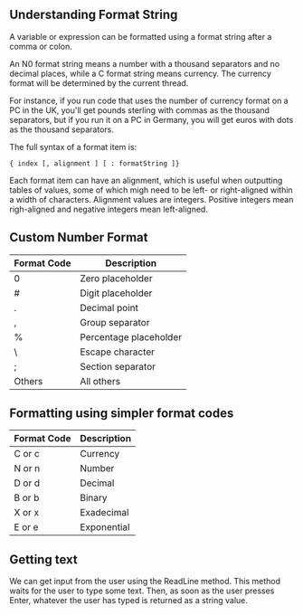 ## Understanding Format String
A variable or expression can be formatted using a format string after a comma or colon.

An N0 format string means a number with a thousand separators and no decimal places, while a C format string means currency. 
The currency format will be determined by the current thread.

For instance, if you run code that uses the number of currency format on a PC in the UK, you'll get pounds sterling with 
commas as the thousand separators, but if you run it on a PC in Germany, you will get euros with dots as the thousand separators.

The full syntax of a format item is:

```
{ index [, alignment ] [ : formatString ]}
```

Each format item can have an alignment, which is useful when outputting tables of values, some of which migh need to be left- or
right-aligned within a width of characters. Alignment values are integers. Positive integers mean righ-aligned and negative integers
mean left-aligned.

## Custom Number Format

| Format Code | Description |
| ----------- | ----------- |
|   0         | Zero placeholder |
|   #         | Digit placeholder |
|   .         | Decimal point |
|   ,         | Group separator |
|   %         | Percentage placeholder |
|   \         | Escape character |
|   ;         | Section separator |
|   Others    | All others |

## Formatting using simpler format codes
| Format Code | Description |
| ----------- | ----------- |
| C or c      |  Currency   |
| N or n      |  Number     |
| D or d      |  Decimal    |
| B or b      |  Binary     |
| X or x	  |  Exadecimal |
| E or e      |  Exponential|

## Getting text
We can get input from the user using the ReadLine method. This method waits for the user to type some text. Then, as soon as the user
presses Enter, whatever the user has typed is returned as a string value.